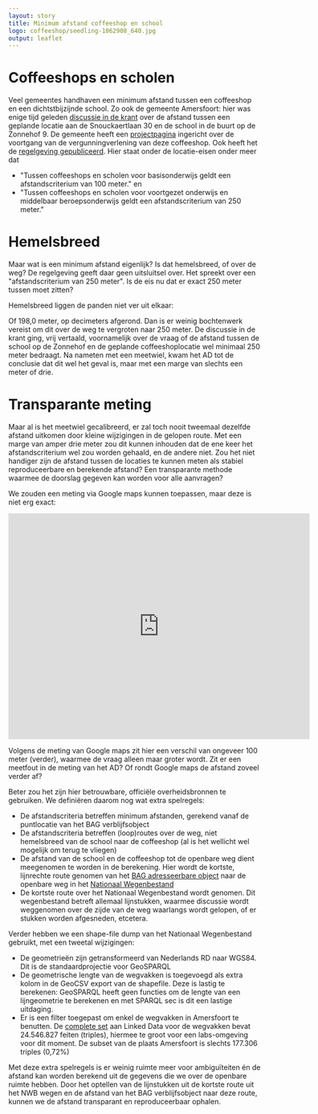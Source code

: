 ```yaml
---
layout: story
title: Minimum afstand coffeeshop en school
logo: coffeeshop/seedling-1062908_640.jpg
output: leaflet
---
```


# Coffeeshops en scholen

Veel gemeentes handhaven een minimum afstand tussen een coffeeshop en een dichtstbijzijnde school. Zo ook de gemeente Amersfoort: hier was enige tijd geleden [discussie in de krant](http://www.ad.nl/amersfoort/coffeeshop-is-252-85-meter-lopen-van-school~a689cd22/) over de afstand tussen een geplande locatie aan de Snouckaertlaan 30 en de school in de buurt op de Zonnehof 9. De gemeente heeft een [projectpagina](https://www.amersfoort.nl/project/vergunning-voor-coffeeshop-snouckaertlaan-1.htm) ingericht over de voortgang van de vergunningverlening van deze coffeeshop. Ook heeft het de [regelgeving gepubliceerd](https://zoek.officielebekendmakingen.nl/gmb-2016-11966.html). Hier staat onder de locatie-eisen onder meer dat 
- "Tussen coffeeshops en scholen voor basisonderwijs geldt een afstandscriterium van 100 meter." en
- "Tussen coffeeshops en scholen voor voortgezet onderwijs en middelbaar beroepsonderwijs geldt een afstandscriterium van 250 meter."

# Hemelsbreed 
Maar wat is een minimum afstand eigenlijk? Is dat hemelsbreed, of over de weg? De regelgeving geeft daar geen uitsluitsel over. Het spreekt over een "afstandscriterium van 250 meter". Is de eis nu dat er exact 250 meter tussen moet zitten? 

Hemelsbreed liggen de panden niet ver uit elkaar:
<div data-query data-query-endpoint="https://data.pdok.nl/sparql" data-query-sparql="afstand-coffeeshop-school.rq" data-query-output="leaflet" data-showQuery></div>

Of 198,0 meter, op decimeters afgerond. Dan is er weinig bochtenwerk vereist om dit over de weg te vergroten naar 250 meter. De discussie in de krant ging, vrij vertaald, voornamelijk over de vraag of de afstand tussen de school op de Zonnehof en de geplande coffeeshoplocatie wel minimaal 250 meter bedraagt. Na nameten met een meetwiel, kwam het AD tot de conclusie dat dit wel het geval is, maar met een marge van slechts een meter of drie.

# Transparante meting

Maar al is het meetwiel gecalibreerd, er zal toch nooit tweemaal dezelfde afstand uitkomen door kleine wijzigingen in de gelopen route. Met een marge van amper drie meter zou dit kunnen inhouden dat de ene keer het afstandscriterium wel zou worden gehaald, en de andere niet. Zou het niet handiger zijn de afstand tussen de locaties te kunnen meten als stabiel reproduceerbare en berekende afstand? Een transparante methode waarmee de doorslag gegeven kan worden voor alle aanvragen?

We zouden een meting via Google maps kunnen toepassen, maar deze is niet erg exact:
<iframe src="https://www.google.com/maps/embed?pb=!1m28!1m12!1m3!1d2448.013941780643!2d5.380969315553578!3d52.15225617116965!2m3!1f0!2f0!3f0!3m2!1i1024!2i768!4f13.1!4m13!3e2!4m5!1s0x47c6441fae2405b1%3A0xa8db07b3f810be09!2sZonnehof+9%2C+3811+ND+Amersfoort!3m2!1d52.1515597!2d5.3836031!4m5!1s0x47c6441e29332369%3A0x71602216b6a8d3fe!2sSnouckaertlaan+30%2C+3811+MB+Amersfoort!3m2!1d52.1532847!2d5.3828344999999995!5e0!3m2!1snl!2snl!4v1498721362842" width="600" height="450" frameborder="0" style="border:0" allowfullscreen></iframe>

Volgens de meting van Google maps zit hier een verschil van ongeveer 100 meter (verder), waarmee de vraag alleen maar groter wordt. Zit er een meetfout in de meting van het AD? Of rondt Google maps de afstand zoveel verder af? 

Beter zou het zijn hier betrouwbare, officiële overheidsbronnen te gebruiken. We definiëren daarom nog wat extra spelregels:

- De afstandscriteria betreffen minimum afstanden, gerekend vanaf de puntlocatie van het BAG verblijfsobject
- De afstandscriteria betreffen (loop)routes over de weg, niet hemelsbreed van de school naar de coffeeshop (al is het wellicht wel mogelijk om terug te vliegen)
- De afstand van de school en de coffeeshop tot de openbare weg dient meegenomen te worden in de berekening. Hier wordt de kortste, lijnrechte route genomen van het [BAG adresseerbare object](https://bag.basisregistraties.overheid.nl/doc/begrip/AdresseerbaarObject) naar de openbare weg in het [Nationaal Wegenbestand](https://www.rijkswaterstaat.nl/zakelijk/zakendoen-met-rijkswaterstaat/werkwijzen/werkwijze-in-gww/data-eisen-rijkswaterstaatcontracten/nationaal-wegenbestand.aspx)
- De kortste route over het Nationaal Wegenbestand wordt genomen. Dit wegenbestand betreft allemaal lijnstukken, waarmee discussie wordt weggenomen over de zijde van de weg waarlangs wordt gelopen, of er stukken worden afgesneden, etcetera.

Verder hebben we een shape-file dump van het Nationaal Wegenbestand gebruikt, met een tweetal wijzigingen:

- De geometrieën zijn getransformeerd van Nederlands RD naar WGS84. Dit is de standaardprojectie voor GeoSPARQL
- De geometrische lengte van de wegvakken is toegevoegd als extra kolom in de GeoCSV export van de shapefile. Deze is lastig te berekenen: GeoSPARQL heeft geen functies om de lengte van een lijngeometrie te berekenen en met SPARQL sec is dit een lastige uitdaging.
- Er is een filter toegepast om enkel de wegvakken in Amersfoort te benutten. De [complete set](https://data.labs.pdok.nl/dumps/nwb/nwb-wegen-wegvakken.zip) aan Linked Data voor de wegvakken bevat 24.546.827 feiten (triples), hiermee te groot voor een labs-omgeving voor dit moment. De subset van de plaats Amersfoort is slechts 177.306 triples (0,72%)

Met deze extra spelregels is er weinig ruimte meer voor ambiguïteiten én de afstand kan worden berekend uit de gegevens die we over de openbare ruimte hebben. Door het optellen van de lijnstukken uit de kortste route uit het NWB wegen en de afstand van het BAG verblijfsobject naar deze route, kunnen we de afstand transparant en reproduceerbaar ophalen.

<div data-query data-query-endpoint="https://data.labs.pdok.nl/geosparql" data-query-sparql="route-coffeeshop-school.rq" data-query-output="leaflet" data-showQuery></div>
